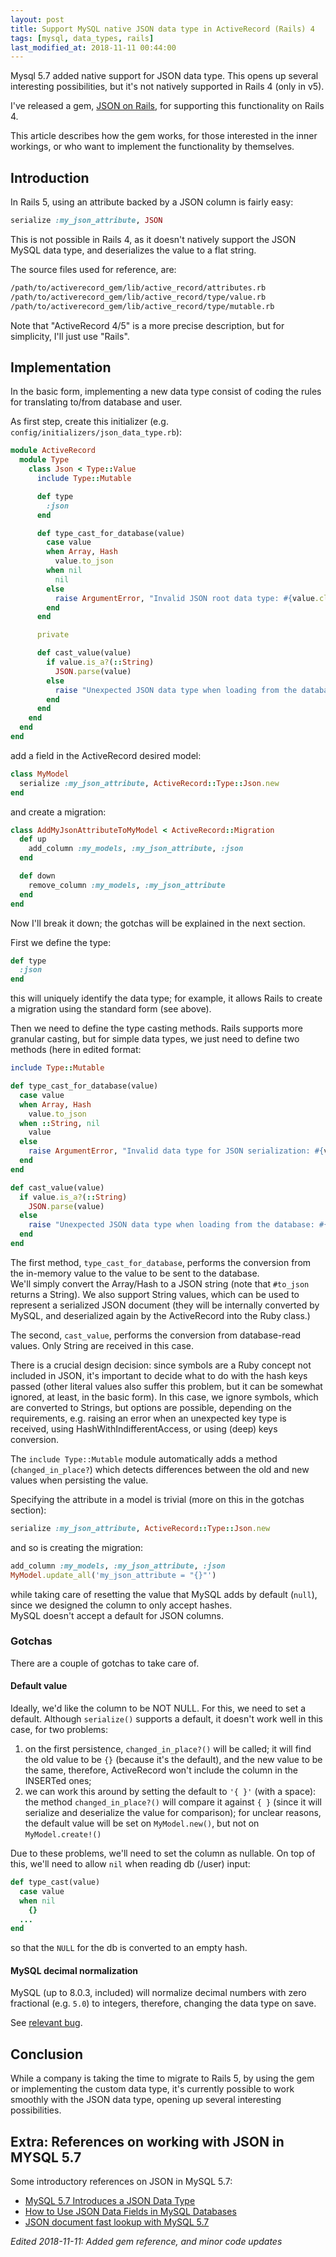 ```yaml
---
layout: post
title: Support MySQL native JSON data type in ActiveRecord (Rails) 4
tags: [mysql, data_types, rails]
last_modified_at: 2018-11-11 00:44:00
---
```


Mysql 5.7 added native support for JSON data type. This opens up several interesting possibilities, but it's not natively supported in Rails 4 (only in v5).

I've released a gem, [JSON on Rails](https://github.com/saveriomiroddi/json_on_rails), for supporting this functionality on Rails 4.

This article describes how the gem works, for those interested in the inner workings, or who want to implement the functionality by themselves.

## Introduction

In Rails 5, using an attribute backed by a JSON column is fairly easy:

```ruby
serialize :my_json_attribute, JSON
```

This is not possible in Rails 4, as it doesn't natively support the JSON MySQL data type, and deserializes the value to a flat string.

The source files used for reference, are:

```sh
/path/to/activerecord_gem/lib/active_record/attributes.rb
/path/to/activerecord_gem/lib/active_record/type/value.rb
/path/to/activerecord_gem/lib/active_record/type/mutable.rb
```

Note that "ActiveRecord 4/5" is a more precise description, but for simplicity, I'll just use "Rails".

## Implementation

In the basic form, implementing a new data type consist of coding the rules for translating to/from database and user.

As first step, create this initializer (e.g. `config/initializers/json_data_type.rb`):

```ruby
module ActiveRecord
  module Type
    class Json < Type::Value
      include Type::Mutable

      def type
        :json
      end

      def type_cast_for_database(value)
        case value
        when Array, Hash
          value.to_json
        when nil
          nil
        else
          raise ArgumentError, "Invalid JSON root data type: #{value.class} (only Hash/Array/nil supported)"
        end
      end

      private

      def cast_value(value)
        if value.is_a?(::String)
          JSON.parse(value)
        else
          raise "Unexpected JSON data type when loading from the database: #{value.class}"
        end
      end
    end
  end
end
```

add a field in the ActiveRecord desired model:

```ruby
class MyModel
  serialize :my_json_attribute, ActiveRecord::Type::Json.new
end
```

and create a migration:

```ruby
class AddMyJsonAttributeToMyModel < ActiveRecord::Migration
  def up
    add_column :my_models, :my_json_attribute, :json
  end

  def down
    remove_column :my_models, :my_json_attribute
  end
end
```

Now I'll break it down; the gotchas will be explained in the next section.

First we define the type:

```ruby
def type
  :json
end
```

this will uniquely identify the data type; for example, it allows Rails to create a migration using the standard form (see above).

Then we need to define the type casting methods. Rails supports more granular casting, but for simple data types, we just need to define two methods (here in edited format:

```ruby
include Type::Mutable

def type_cast_for_database(value)
  case value
  when Array, Hash
    value.to_json
  when ::String, nil
    value
  else
    raise ArgumentError, "Invalid data type for JSON serialization: #{value.class}  (only Hash/Array/nil supported)"
  end
end

def cast_value(value)
  if value.is_a?(::String)
    JSON.parse(value)
  else
    raise "Unexpected JSON data type when loading from the database: #{value.class}"
  end
end
```

The first method, `type_cast_for_database`, performs the conversion from the in-memory value to the value to be sent to the database.  
We'll simply convert the Array/Hash to a JSON string (note that `#to_json` returns a String). We also support String values, which can be used to represent a serialized JSON document (they will be internally converted by MySQL, and deserialized again by the ActiveRecord into the Ruby class.)

The second, `cast_value`, performs the conversion from database-read values. Only String are received in this case.

There is a crucial design decision: since symbols are a Ruby concept not included in JSON, it's important to decide what to do with the hash keys passed (other literal values also suffer this problem, but it can be somewhat ignored, at least, in the basic form). In this case, we ignore symbols, which are converted to Strings, but options are possible, depending on the requirements, e.g. raising an error when an unexpected key type is received, using HashWithIndifferentAccess, or using (deep) keys conversion.

The `include Type::Mutable` module automatically adds a method (`changed_in_place?`) which detects differences between the old and new values when persisting the value.

Specifying the attribute in a model is trivial (more on this in the gotchas section):

```ruby
serialize :my_json_attribute, ActiveRecord::Type::Json.new
```

and so is creating the migration:

```ruby
add_column :my_models, :my_json_attribute, :json
MyModel.update_all('my_json_attribute = "{}"')
```

while taking care of resetting the value that MySQL adds by default (`null`), since we designed the column to only accept hashes.  
MySQL doesn't accept a default for JSON columns.

### Gotchas

There are a couple of gotchas to take care of.

#### Default value

Ideally, we'd like the column to be NOT NULL. For this, we need to set a default. Although `serialize()` supports a default, it doesn't work well in this case, for two problems:

1. on the first persistence, `changed_in_place?()` will be called; it will find the old value to be `{}` (because it's the default), and the new value to be the same, therefore, ActiveRecord won't include the column in the INSERTed ones;
2. we can work this around by setting the default to `'{ }'` (with a space): the method `changed_in_place?()` will compare it against `{ }` (since it will serialize and deserialize the value for comparison); for unclear reasons, the default value will be set on `MyModel.new()`, but not on `MyModel.create!()`

Due to these problems, we'll need to set the column as nullable. On top of this, we'll need to allow `nil` when reading db (/user) input:

```ruby
def type_cast(value)
  case value
  when nil
    {}
  ...
end
```

so that the `NULL` for the db is converted to an empty hash.

#### MySQL decimal normalization

MySQL (up to 8.0.3, included) will normalize decimal numbers with zero fractional (e.g. `5.0`) to integers, therefore, changing the data type on save.

See [relevant bug](https://bugs.mysql.com/bug.php?id=88230).

## Conclusion

While a company is taking the time to migrate to Rails 5, by using the gem or implementing the custom data type, it's currently possible to work smoothly with the JSON data type, opening up several interesting possibilities.

## Extra: References on working with JSON in MYSQL 5.7

Some introductory references on JSON in MySQL 5.7:

- [MySQL 5.7 Introduces a JSON Data Type](https://lornajane.net/posts/2016/mysql-5-7-json-features)
- [How to Use JSON Data Fields in MySQL Databases](https://www.sitepoint.com/use-json-data-fields-mysql-databases/)
- [JSON document fast lookup with MySQL 5.7](https://www.percona.com/blog/2016/03/07/json-document-fast-lookup-with-mysql-5-7/)

*Edited 2018-11-11: Added gem reference, and minor code updates*
